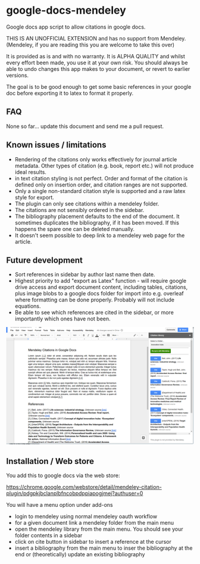 # google-docs-mendeley

Google docs app script to allow citations in google docs.

THIS IS AN UNOFFICIAL EXTENSION and has no support from Mendeley. (Mendeley, if you are reading this you are welcome to take this over)

It is provided as is and with no warranty. It is ALPHA QUALITY and whilst every effort been made, you use it at your own risk. You should always be able to undo changes this app makes to your document, or revert to earlier versions.

The goal is to be good enough to get some basic references in your google doc before exporting it to latex to format it properly.

## FAQ

None so far... update this document and send me a pull request.

## Known issues / limitations

* Rendering of the citations only works effectively for journal article metadata. Other 
types of citation (e.g. book, report etc.) will not produce ideal results.
* in text citation styling is not perfect. Order and format of the citation is defined only on insertion order, and citation ranges are not supported.
* Only a single non-standard citation style is supported and a raw latex style for export.
* The plugin can only see citations within a mendeley folder.
* The citations are not sensibly ordered in the sidebar.
* The bibliography placement defaults to the end of the document. It sometimes duplicates the bibliography, if it has been moved. If this happens the spare one can be deleted manually.
* It doesn't seem possible to deep link to a mendeley web page for the article.

## Future development

* Sort references in sidebar by author last name then date.
* Highest priority to add "export as Latex" function - will require google drive access and export document content, including tables, citations, plus image blobs to a google docs folder for import into e.g. overleaf where formatting can be done properly. Probably will not include equations.
* Be able to see which references are cited in the sidebar, or more importantly which ones have not been.

![example usage](/MendeleyCitation.png)

## Installation / Web store

You add this to google docs via the web store:

https://chrome.google.com/webstore/detail/mendeley-citation-plugin/pdgpkjbclanplbfncobpdppiapogjmej?authuser=0

You will have a menu option under add-ons

* login to mendeley using normal mendeley oauth workflow
* for a given document link a mendeley folder from the main menu
* open the mendeley library from the main menu. You should see your folder contents in a sidebar
* click on cite button in sidebar to insert a reference at the cursor
* insert a bibliography from the main menu to inser the bibliography at the end or (theoretically) update an existing bibliography


